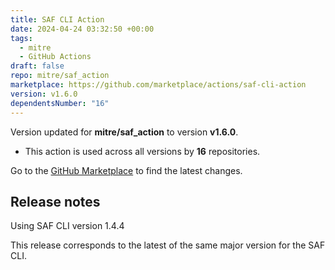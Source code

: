 ```yaml
---
title: SAF CLI Action
date: 2024-04-24 03:32:50 +00:00
tags:
  - mitre
  - GitHub Actions
draft: false
repo: mitre/saf_action
marketplace: https://github.com/marketplace/actions/saf-cli-action
version: v1.6.0
dependentsNumber: "16"
---
```



Version updated for **mitre/saf_action** to version **v1.6.0**.
- This action is used across all versions by **16** repositories.

Go to the [GitHub Marketplace](https://github.com/marketplace/actions/saf-cli-action) to find the latest changes.

## Release notes

Using SAF CLI version 1.4.4

This release corresponds to the latest of the same major version for the SAF CLI.


